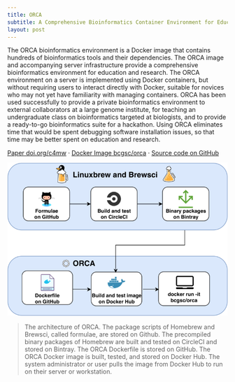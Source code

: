 ```yaml
---
title: ORCA
subtitle: A Comprehensive Bioinformatics Container Environment for Education and Research
layout: post
---
```


The ORCA bioinformatics environment is a Docker image that contains hundreds of bioinformatics tools and their dependencies. The ORCA image and accompanying server infrastructure provide a comprehensive bioinformatics environment for education and research. The ORCA environment on a server is implemented using Docker containers, but without requiring users to interact directly with Docker, suitable for novices who may not yet have familiarity with managing containers. ORCA has been used successfully to provide a private bioinformatics environment to external collaborators at a large genome institute, for teaching an undergraduate class on bioinformatics targeted at biologists, and to provide a ready-to-go bioinformatics suite for a hackathon. Using ORCA eliminates time that would be spent debugging software installation issues, so that time may be better spent on education and research.

[Paper doi.org/c4mw](https://doi.org/10.1093/bioinformatics/btz278)
&middot; [Docker Image bcgsc/orca](https://hub.docker.com/r/bcgsc/orca/)
&middot; [Source code on GitHub](https://github.com/bcgsc/orca)

![The architecture of ORCA](/img/orca.png)

> The architecture of ORCA. The package scripts of Homebrew and Brewsci, called formulae, are stored on Github. The precompiled binary packages of Homebrew are built and tested on CircleCI and stored on Bintray. The ORCA Dockerfile is stored on GitHub. The ORCA Docker image is built, tested, and stored on Docker Hub. The system administrator or user pulls the image from Docker Hub to run on their server or workstation.
